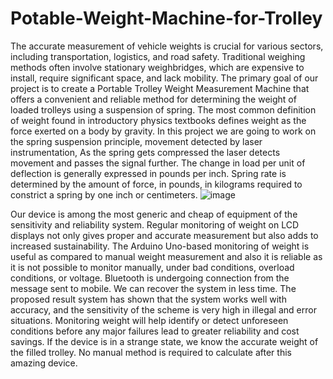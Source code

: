 # Potable-Weight-Machine-for-Trolley
The accurate measurement of vehicle weights is crucial for various sectors, including transportation, logistics, and road safety. Traditional weighing methods often involve stationary weighbridges, which are expensive to install, require significant space, and lack mobility. The primary goal of our project is to create a Portable Trolley Weight Measurement Machine that offers a convenient and reliable method for determining the weight of loaded trolleys using a suspension of spring. 
The most common definition of weight found in introductory physics textbooks defines weight as the force exerted on a body by gravity. In this project we are going to work on the spring suspension principle, movement detected by laser instrumentation, As the spring gets compressed the laser detects movement and passes the signal further. The change in load per unit of deflection is generally expressed in pounds per inch. Spring rate is determined by the amount of force, in pounds, in kilograms required to constrict a spring by one inch or centimeters. ![image](https://github.com/PrathmeshMane41/Potable-Weight-Machine-for-Trolley/assets/169891067/4a341c03-49eb-4882-a875-767f649963ca)

Our device is among the most generic and cheap of equipment of the sensitivity and reliability system. Regular monitoring of weight on LCD displays not only gives proper and accurate measurement but also adds to increased sustainability. The Arduino Uno-based monitoring of weight is useful as compared to manual weight measurement and also it is reliable as it is not possible to monitor manually, under bad conditions, overload conditions, or voltage. Bluetooth is undergoing connection from the message sent to mobile. We can recover the system in less time.
The proposed result system has shown that the system works well with accuracy, and the sensitivity of the scheme is very high in illegal and error situations. Monitoring weight will help identify or detect unforeseen conditions before any major failures lead to greater reliability and cost savings. If the device is in a strange state, we know the accurate weight of the filled trolley. No manual method is required to calculate after this amazing device.





